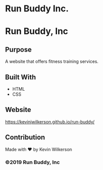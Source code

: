 # Run Buddy Inc.

# Run Buddy, Inc

## Purpose
A website that offers fitness training services. 

## Built With
* HTML
* CSS

## Website
https://kevinjwilkerson.github.io/run-buddy/

## Contribution
Made with ❤️ by Kevin Wilkerson

### ©️2019 Run Buddy, Inc 
